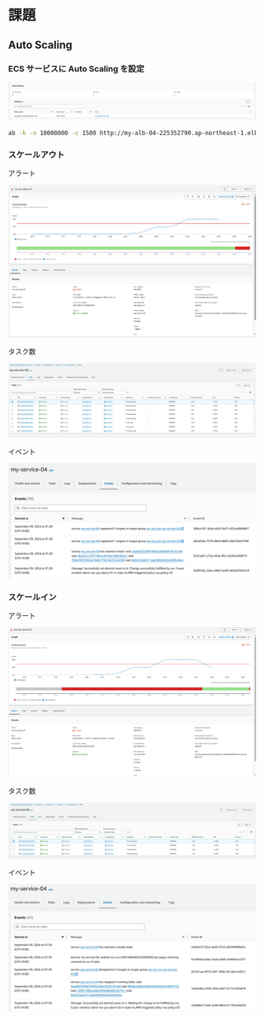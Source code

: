 # 課題

## Auto Scaling

### ECS サービスに Auto Scaling を設定

![auto-scaling](./images/auto-scaling.png)

```sh
ab -k -n 10000000 -c 1500 http://my-alb-04-225352790.ap-northeast-1.elb.amazonaws.com/
```

### スケールアウト

アラート

![scale-out-alarm](./images/scale-out-alarm.png)

タスク数

![scale-out-tasks](./images/scale-out-tasks.png)

イベント

![scale-out-events](./images/scale-out-events.png)

### スケールイン

アラート

![scale-in-alarm](./images/scale-in-alarm.png)

タスク数

![scale-in-tasks](./images/scale-in-tasks.png)

イベント

![scale-in-events](./images/scale-in-events.png)
